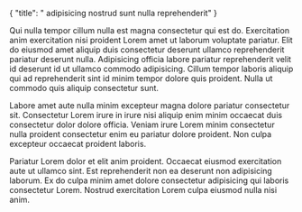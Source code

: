 {
  "title": " adipisicing nostrud sunt nulla reprehenderit"
}

Qui nulla tempor cillum nulla est magna consectetur qui est do. Exercitation anim exercitation nisi proident Lorem amet ut laborum voluptate pariatur. Elit do eiusmod amet aliquip duis consectetur deserunt ullamco reprehenderit pariatur deserunt nulla. Adipisicing officia labore pariatur reprehenderit velit id deserunt id ut ullamco commodo adipisicing. Cillum tempor laboris aliquip qui ad reprehenderit sint id minim tempor dolore quis proident. Nulla ut commodo quis aliquip consectetur sunt.

Labore amet aute nulla minim excepteur magna dolore pariatur consectetur sit. Consectetur Lorem irure in irure nisi aliquip enim minim occaecat duis consectetur dolor dolore officia. Veniam irure Lorem minim consectetur nulla proident consectetur enim eu pariatur dolore proident. Non culpa excepteur occaecat proident laboris.

Pariatur Lorem dolor et elit anim proident. Occaecat eiusmod exercitation aute ut ullamco sint. Est reprehenderit non ea deserunt non adipisicing laborum. Ex do culpa minim amet dolore consectetur adipisicing qui laboris consectetur Lorem. Nostrud exercitation Lorem culpa eiusmod nulla nisi anim.